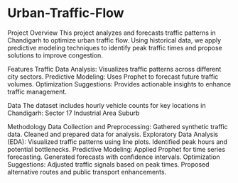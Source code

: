 # Urban-Traffic-Flow
Project Overview
This project analyzes and forecasts traffic patterns in Chandigarh to optimize urban traffic flow. Using historical data, we apply predictive modeling techniques to identify peak traffic times and propose solutions to improve congestion.

Features
Traffic Data Analysis: Visualizes traffic patterns across different city sectors.
Predictive Modeling: Uses Prophet to forecast future traffic volumes.
Optimization Suggestions: Provides actionable insights to enhance traffic management.

Data
The dataset includes hourly vehicle counts for key locations in Chandigarh:
Sector 17
Industrial Area
Suburb

Methodology
Data Collection and Preprocessing:
Gathered synthetic traffic data.
Cleaned and prepared data for analysis.
Exploratory Data Analysis (EDA):
Visualized traffic patterns using line plots.
Identified peak hours and potential bottlenecks.
Predictive Modeling:
Applied Prophet for time series forecasting.
Generated forecasts with confidence intervals.
Optimization Suggestions:
Adjusted traffic signals based on peak times.
Proposed alternative routes and public transport enhancements.
